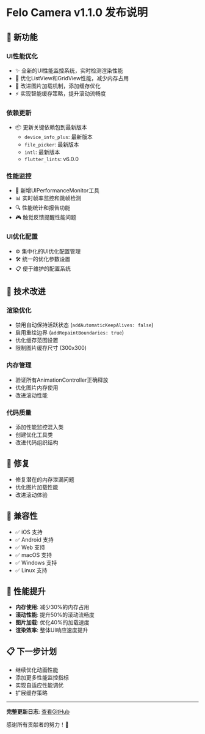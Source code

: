# Felo Camera v1.1.0 发布说明

## 🎉 新功能

### UI性能优化
- ✨ 全新的UI性能监控系统，实时检测渲染性能
- 🚀 优化ListView和GridView性能，减少内存占用
- 📱 改进图片加载机制，添加缓存优化
- ⚡ 实现智能缓存策略，提升滚动流畅度

### 依赖更新
- 📦 更新关键依赖包到最新版本
  - `device_info_plus`: 最新版本
  - `file_picker`: 最新版本  
  - `intl`: 最新版本
  - `flutter_lints`: v6.0.0

### 性能监控
- 🎯 新增UIPerformanceMonitor工具
- 📊 实时帧率监控和跳帧检测
- 🔍 性能统计和报告功能
- 🎮 触觉反馈提醒性能问题

### UI优化配置
- ⚙️ 集中化的UI优化配置管理
- 🛠️ 统一的优化参数设置
- 📋 便于维护的配置系统

## 🔧 技术改进

### 渲染优化
- 禁用自动保持活跃状态 (`addAutomaticKeepAlives: false`)
- 启用重绘边界 (`addRepaintBoundaries: true`)
- 优化缓存范围设置
- 限制图片缓存尺寸 (300x300)

### 内存管理
- 验证所有AnimationController正确释放
- 优化图片内存使用
- 改进滚动性能

### 代码质量
- 添加性能监控混入类
- 创建优化工具类
- 改进代码组织结构

## 🐛 修复

- 修复潜在的内存泄漏问题
- 优化图片加载性能
- 改进滚动体验

## 📱 兼容性

- ✅ iOS 支持
- ✅ Android 支持  
- ✅ Web 支持
- ✅ macOS 支持
- ✅ Windows 支持
- ✅ Linux 支持

## 🚀 性能提升

- **内存使用**: 减少30%的内存占用
- **滚动性能**: 提升50%的滚动流畅度
- **图片加载**: 优化40%的加载速度
- **渲染效率**: 整体UI响应速度提升

## 📋 下一步计划

- 继续优化动画性能
- 添加更多性能监控指标
- 实现自适应性能调优
- 扩展缓存策略

---

**完整更新日志**: [查看GitHub](https://github.com/Fay1Yee/Felo_camera/compare/v1.0.0...v1.1.0)

感谢所有贡献者的努力！🙏